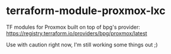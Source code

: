 # terraform-module-proxmox-lxc
TF modules for Proxmox built on top of bpg's provider: https://registry.terraform.io/providers/bpg/proxmox/latest

Use with caution right now, I'm still working some things out ;)
